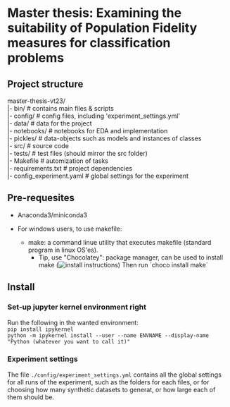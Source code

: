 # Master thesis: Examining the suitability of Population Fidelity measures for classification problems
## Project structure

master-thesis-vt23/  
|- bin/			   # contains main files & scripts  
|- config/		   # config files, including 'experiment_settings.yml'   
|- data/		   # data for the project  
|- notebooks/		   # notebooks for EDA and implementation  
|- pickles/		   # data-objects such as models and instances of classes  
|- src/			   # source code  
|- tests/		   # test files (should mirror the src folder)  
|- Makefile		   # automization of tasks   
|- requirements.txt	   # project dependencies  
|- config_experiment.yaml  # global settings for the experiment  


## Pre-requesites
- Anaconda3/miniconda3

- For windows users, to use makefile:
  - make: a command linue utility that executes makefile (standard program in linux OS'es).
    - Tip, use "Chocolatey": package manager, can be used to install make 
      (![install instructions](https://chocolatey.org/install)) 
      Then run ´choco install make´ 

## Install

### Set-up jupyter kernel environment right
Run the following in the wanted environment:  
`pip install ipykernel`  
`python -m ipykernel install --user --name ENVNAME --display-name "Python (whatever you want to call it)"`  


### Experiment settings

The file `./config/experiment_settings.yml` contains all the global settings for all runs of the experiment,
such as the folders for each files, or for choosing how many synthetic datasets to generat, or how large each of 
them should be.
